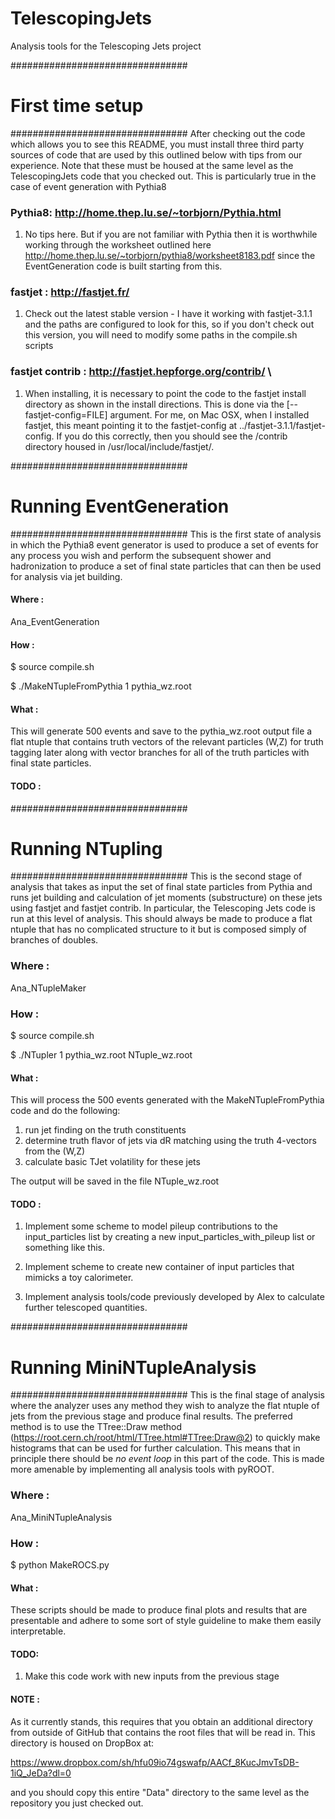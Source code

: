 # TelescopingJets
Analysis tools for the Telescoping Jets project

################################
# First time setup
################################
After checking out the code which allows you to see this README, you must install three third party sources of code that are used by this outlined below with tips from our experience.  Note that these must be housed at the same level as the TelescopingJets code that you checked out.  This is particularly true in the case of event generation with Pythia8 

### Pythia8: http://home.thep.lu.se/~torbjorn/Pythia.html 
1) No tips here.  But if you are not familiar with Pythia then it is worthwhile working through the worksheet outlined here http://home.thep.lu.se/~torbjorn/pythia8/worksheet8183.pdf since the EventGeneration code is built starting from this.

### fastjet : http://fastjet.fr/
1) Check out the latest stable version - I have it working with fastjet-3.1.1 and the paths are configured to look for this, so if you don't check out this version, you will need to modify some paths in the compile.sh scripts

### fastjet contrib : http://fastjet.hepforge.org/contrib/ \\
1) When installing, it is necessary to point the code to the fastjet install directory as shown in the install directions.  This is done via the [--fastjet-config=FILE] argument.  For me, on Mac OSX, when I installed fastjet, this meant pointing it to the fastjet-config at ../fastjet-3.1.1/fastjet-config.  If you do this correctly, then you should see the /contrib directory housed in /usr/local/include/fastjet/.


################################
# Running EventGeneration
################################
This is the first state of analysis in which the Pythia8 event generator is used to produce a set of events for any process you wish and perform the subsequent shower and hadronization to produce a set of final state particles that can then be used for analysis via jet building.
#### Where : 
Ana_EventGeneration
#### How : 
$ source compile.sh

$ ./MakeNTupleFromPythia 1 pythia_wz.root

#### What :
This will generate 500 events and save to the pythia_wz.root output file a flat ntuple that contains truth vectors of the relevant particles (W,Z) for truth tagging later along with vector<double> branches for all of the truth particles with final state particles.

#### TODO :

################################
# Running NTupling
################################
This is the second stage of analysis that takes as input the set of final state particles from Pythia and runs jet building and calculation of jet moments (substructure) on these jets using fastjet and fastjet contrib.  In particular, the Telescoping Jets code is run at this level of analysis.  This should always be made to produce a flat ntuple that has no complicated structure to it but is composed simply of branches of doubles.
### Where : 
Ana_NTupleMaker
### How : 
$ source compile.sh

$ ./NTupler 1 pythia\_wz.root NTuple\_wz.root

#### What :
This will process the 500 events generated with the MakeNTupleFromPythia code and do the following:
1) run jet finding on the truth constituents 
2) determine truth flavor of jets via dR matching using the truth 4-vectors from the (W,Z)
3) calculate basic TJet volatility for these jets

The output will be saved in the file NTuple_wz.root

#### TODO :
1) Implement some scheme to model pileup contributions to the input\_particles list by creating a new input\_particles\_with\_pileup list or something like this.

2) Implement scheme to create new container of input particles that mimicks a toy calorimeter.

3) Implement analysis tools/code previously developed by Alex to calculate further telescoped quantities.

################################
# Running MiniNTupleAnalysis
################################
This is the final stage of analysis where the analyzer uses any method they wish to analyze the flat ntuple of jets from the previous stage and produce final results.  The preferred method is to use the TTree::Draw method (https://root.cern.ch/root/html/TTree.html#TTree:Draw@2) to quickly make histograms that can be used for further calculation.  This means that in principle there should be *no event loop* in this part of the code.  This is made more amenable by implementing all analysis tools with pyROOT.
### Where : 
Ana_MiniNTupleAnalysis
### How : 
$ python MakeROCS.py

#### What :
These scripts should be made to produce final plots and results that are presentable and adhere to some sort of style guideline to make them easily interpretable.

#### TODO:
1) Make this code work with new inputs from the previous stage

#### NOTE :
As it currently stands, this requires that you obtain an additional directory from outside of GitHub that contains the root files that will be read in.  This directory is housed on DropBox at:

https://www.dropbox.com/sh/hfu09io74gswafp/AACf_8KucJmvTsDB-1iQ_JeDa?dl=0

and you should copy this entire "Data" directory to the same level as the repository you just checked out.  


